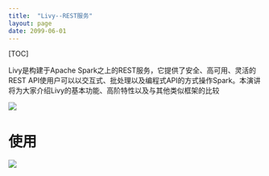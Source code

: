 ```yaml
---
title:  "Livy--REST服务"
layout: page
date: 2099-06-01
---
```

[TOC]

Livy是构建于Apache Spark之上的REST服务，它提供了安全、高可用、灵活的REST API使用户可以以交互式、批处理以及编程式API的方式操作Spark。本演讲将为大家介绍Livy的基本功能、高阶特性以及与其他类似框架的比较

![](https://pic3.zhimg.com/80/v2-1d8310025b2f80d0cfdecf07cae0b606_1440w.jpg)

# 使用

![](https://img-blog.csdn.net/20180409155059063?watermark/2/text/aHR0cDovL2Jsb2cuY3Nkbi5uZXQvZ3gzMDQ0MTkzODA=/font/5a6L5L2T/fontsize/400/fill/I0JBQkFCMA==/dissolve/70/gravity/SouthEast)